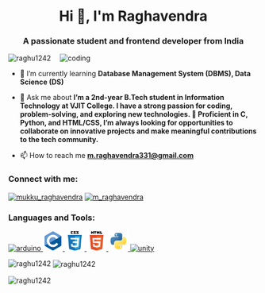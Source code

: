 <h1 align="center">Hi 👋, I'm Raghavendra</h1>
<h3 align="center">A passionate student and frontend developer from India</h3>

<img align="right" alt="coding" width="400" src="https://github.com/user-attachments/assets/a3194b14-6766-4a74-8186-00a07d830194" />

<p align="left"> <img src="https://komarev.com/ghpvc/?username=raghu1242&label=Profile%20views&color=0e75b6&style=flat" alt="raghu1242" /> </p>

- 🌱 I’m currently learning **Database Management System (DBMS), Data Science (DS)**

- 💬 Ask me about **I’m a 2nd-year B.Tech student in Information Technology at VJIT College. I have a strong passion for coding, problem-solving, and exploring new technologies. 🚀 Proficient in C, Python, and HTML/CSS, I’m always looking for opportunities to collaborate on innovative projects and make meaningful contributions to the tech community.**

- 📫 How to reach me **m.raghavendra331@gmail.com**
  
<h3 align="left">Connect with me:</h3>
<p align="left">
<a href="https://linkedin.com/in/Mukku Raghavendra" target="blank"><img align="center" src="https://raw.githubusercontent.com/rahuldkjain/github-profile-readme-generator/master/src/images/icons/Social/linked-in-alt.svg" alt="mukku_raghavendra" height="30" width="40" /></a>
<a href="https://www.hackerrank.com/@m_raghavendra331" target="blank"><img align="center" src="https://raw.githubusercontent.com/rahuldkjain/github-profile-readme-generator/master/src/images/icons/Social/hackerrank.svg" alt="m_raghavendra" height="30" width="40" /></a>
</p>

<h3 align="left">Languages and Tools:</h3>
<p align="left"> <a href="https://www.arduino.cc/" target="_blank" rel="noreferrer"> <img src="https://cdn.worldvectorlogo.com/logos/arduino-1.svg" alt="arduino" width="40" height="40"/> </a> <a href="https://www.cprogramming.com/" target="_blank" rel="noreferrer"> <img src="https://raw.githubusercontent.com/devicons/devicon/master/icons/c/c-original.svg" alt="c" width="40" height="40"/> </a> <a href="https://www.w3schools.com/css/" target="_blank" rel="noreferrer"> <img src="https://raw.githubusercontent.com/devicons/devicon/master/icons/css3/css3-original-wordmark.svg" alt="css3" width="40" height="40"/> </a> <a href="https://www.w3.org/html/" target="_blank" rel="noreferrer"> <img src="https://raw.githubusercontent.com/devicons/devicon/master/icons/html5/html5-original-wordmark.svg" alt="html5" width="40" height="40"/> </a> <a href="https://www.python.org" target="_blank" rel="noreferrer"> <img src="https://raw.githubusercontent.com/devicons/devicon/master/icons/python/python-original.svg" alt="python" width="40" height="40"/> </a> <a href="https://unity.com/" target="_blank" rel="noreferrer"> <img src="https://www.vectorlogo.zone/logos/unity3d/unity3d-icon.svg" alt="unity" width="40" height="40"/> </a> </p>

<p><img align="left" src="https://github-readme-stats.vercel.app/api/top-langs?username=raghu1242&show_icons=true&locale=en&layout=compact" alt="raghu1242" /></p>

<p>&nbsp;<img align="center" src="https://github-readme-stats.vercel.app/api?username=raghu1242&show_icons=true&locale=en" alt="raghu1242" /></p>

<p><img align="center" src="https://github-readme-streak-stats.herokuapp.com/?user=raghu1242&" alt="raghu1242" /></p>
